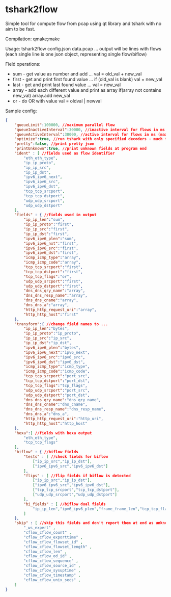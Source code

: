 # tshark2flow

Simple tool for compute flow from pcap using qt library and tshark with no aim to be fast.  
  
Compilation: qmake;make  
  
Usage: tshark2flow config.json data.pcap ... output will be lines with flows (each single line is one json object, representing single flow/biflow)  
  
Field operations:  
* sum - get value as number and add ... val = old_val + new_val
* first - get and print first found value ... if (old_val is blank) val = new_val
* last - get and print last found value ... val = new_val
* array - add each different value and print as array if(array not contains new_val) array.add new_val
* or - do OR with value val = oldval | newval

Sample config:  
```json
{  
    "queueLimit":100000, //maximum parallel flow  
    "queueInactiveInterval":30000, //inactive interval for flows in ms
    "queueActiveInterval":30000, //active interval for flows in ms (max flow duration)
    "optimize":true, //run tshark with only specified decoders - much faster, but don't print unknown fields  
    "pretty":false, //print pretty json  
    "printUnknown":true, //print unknown fields at program end  
    "ident" : [ //fields used as flow identifier  
        "eth_eth_type",  
        "ip_ip_proto",  
        "ip_ip_src",  
        "ip_ip_dst",  
        "ipv6_ipv6_next",  
        "ipv6_ipv6_src",  
        "ipv6_ipv6_dst",  
        "tcp_tcp_srcport",  
        "tcp_tcp_dstport",  
        "udp_udp_srcport",  
        "udp_udp_dstport"  
    ],  
    "fields" : { //fields used in output  
        "ip_ip_len":"sum",  
        "ip_ip_proto":"first",  
        "ip_ip_src":"first",  
        "ip_ip_dst":"first",  
        "ipv6_ipv6_plen":"sum",  
        "ipv6_ipv6_nxt":"first",  
        "ipv6_ipv6_src":"first",  
        "ipv6_ipv6_dst":"first",  
        "icmp_icmp_type":"array",  
        "icmp_icmp_code":"array",  
        "tcp_tcp_srcport":"first",  
        "tcp_tcp_dstport":"first",  
        "tcp_tcp_flags":"or",  
        "udp_udp_srcport":"first",  
        "udp_udp_dstport":"first",  
        "dns_dns_qry_name":"array",  
        "dns_dns_resp_name":"array",  
        "dns_dns_cname":"array",  
        "dns_dns_a":"array",  
        "http_http_request_uri":"array",  
        "http_http_host":"first"  
    },  
    "transform":{ //change field names to ...  
        "ip_ip_len":"bytes",  
        "ip_ip_proto":"ip_proto",  
        "ip_ip_src":"ip_src",  
        "ip_ip_dst":"ip_dst",  
        "ipv6_ipv6_plen":"bytes",  
        "ipv6_ipv6_next":"ipv6_next",  
        "ipv6_ipv6_src":"ipv6_src",  
        "ipv6_ipv6_dst":"ipv6_dst",  
        "icmp_icmp_type":"icmp_type",  
        "icmp_icmp_code":"icmp_code",  
        "tcp_tcp_srcport":"port_src",  
        "tcp_tcp_dstport":"port_dst",  
        "tcp_tcp_flags":"tcp_flags",  
        "udp_udp_srcport":"port_src",  
        "udp_udp_dstport":"port_dst",  
        "dns_dns_qry_name":"dns_qry_name",  
        "dns_dns_cname":"dns_cname",  
        "dns_dns_resp_name":"dns_resp_name",  
        "dns_dns_a":"dns_a",  
        "http_http_request_uri":"http_uri",  
        "http_http_host":"http_host"  
    },  
    "hexa":[ //fields with hexa output  
        "eth_eth_type",  
        "tcp_tcp_flags"  
    ],  
    "biflow" : { //biflow fields  
        "tests" : [ //check fields for biflow   
            ["ip_ip_src","ip_ip_dst"], 
            ["ipv6_ipv6_src","ipv6_ipv6_dst"]  
        ],  
        "flips" : [ //flip fields if biflow is detected  
            ["ip_ip_src","ip_ip_dst"],  
            ["ipv6_ipv6_src","ipv6_ipv6_dst"],  
            ["tcp_tcp_srcport","tcp_tcp_dstport"],  
            ["udp_udp_srcport","udp_udp_dstport"]  
        ],  
        "bi_fields" : [ //biflow dual fields  
            "ip_ip_len","ipv6_ipv6_plen","frame_frame_len","tcp_tcp_flags"  
        ]  
    },  
    "skip" : [ //skip this fields and don't report them at end as unknown  
        "_ws_expert" ,  
        "cflow_cflow_count" ,  
        "cflow_cflow_exporttime" ,  
        "cflow_cflow_flowset_id" ,  
        "cflow_cflow_flowset_length" ,  
        "cflow_cflow_len" ,  
        "cflow_cflow_od_id" ,  
        "cflow_cflow_sequence" ,  
        "cflow_cflow_source_id" ,  
        "cflow_cflow_sysuptime" ,  
        "cflow_cflow_timestamp" ,  
        "cflow_cflow_unix_secs" ,  
    ]  
}
```  
  
